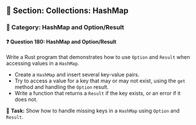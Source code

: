 ## 📘 Section: Collections: HashMap  
### 🔹 Category: HashMap and Option/Result  
#### ❓ Question 180: HashMap and Option/Result

Write a Rust program that demonstrates how to use `Option` and `Result` when accessing values in a `HashMap`.

- Create a `HashMap` and insert several key-value pairs.
- Try to access a value for a key that may or may not exist, using the `get` method and handling the `Option` result.
- Write a function that returns a `Result` if the key exists, or an error if it does not.

🔧 **Task:** Show how to handle missing keys in a `HashMap` using `Option` and `Result`.

